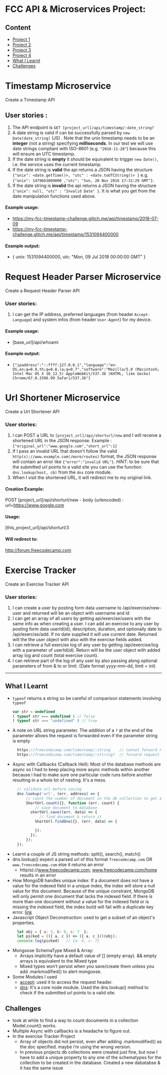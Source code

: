 
# FCC API & Microservices Project:

## Content
* [Project 1](#timestamp-microservice)
* [Project 2](#request-header-parser-microservice)
* [Project 3](#url-shortener-microservice)
* [Project 4](#exercise-tracker)
* [What I Learnt](#what-i-learnt)
* [Challenges](#challenges)


# Timestamp Microservice

Create a Timestamp API

## User stories :

1. The API endpoint is `GET [project_url]/api/timestamp/:date_string?`
2. A date string is valid if can be successfully parsed by `new Date(date_string)` (JS) . Note that the unix timestamp needs to be an **integer** (not a string) specifying **milliseconds**. In our test we will use date strings compliant with ISO-8601 (e.g. `"2016-11-20"`) because this will ensure an UTC timestamp.
3. If the date string is **empty** it should be equivalent to trigger `new Date()`, i.e. the service uses the current timestamp.
4. If the date string is **valid** the api returns a JSON having the structure
`{"unix": <date.getTime()>, "utc" : <date.toUTCString()> }`
e.g. `{"unix": 1479663089000 ,"utc": "Sun, 20 Nov 2016 17:31:29 GMT"}`.
5. If the date string is **invalid** the api returns a JSON having the structure `{"unix": null, "utc" : "Invalid Date" }`. It is what you get from the date manipulation functions used above.

#### Example usage:
* https://my-fcc-timestamp-challenge.glitch.me/api/timestamp/2018-07-09
* https://my-fcc-timestamp-challenge.glitch.me/api/timestamp/1531094400000

#### Example output:
* { unix: 1531094400000, utc: "Mon, 09 Jul 2018 00:00:00 GMT" }

# Request Header Parser Microservice
Create a Request Header Parser API

### User stories:
1. I can get the IP address, preferred languages (from header `Accept-Language`) and system infos (from header `User-Agent`) for my device.

#### Example usage:
* [base_url]/api/whoami

#### Example output:
* `{"ipaddress":"::ffff:127.0.0.1","language":"en-US,en;q=0.9,th;q=0.8,la;q=0.7","software":"Mozilla/5.0 (Macintosh; Intel Mac OS X 10_13_5) AppleWebKit/537.36 (KHTML, like Gecko) Chrome/67.0.3396.99 Safari/537.36"}`

# Url Shortener Microservice
Create a Url Shortener API

### User stories:
1. I can POST a URL to `[project_url]/api/shorturl/new` and I will receive a shortened URL in the JSON response. Example : `{"original_url":"www.google.com","short_url":1}`
2. If I pass an invalid URL that doesn't follow the valid `http(s)://www.example.com(/more/routes)` format, the JSON response will contain an error like `{"error":"invalid URL"}`. *HINT*: to be sure that the submitted url points to a valid site you can use the function `dns.lookup(host, cb)` from the `dns` core module.
3. When I visit the shortened URL, it will redirect me to my original link.

#### Creation Example:

POST [project_url]/api/shorturl/new - body (urlencoded) :  url=https://www.google.com

#### Usage:

[this_project_url]/api/shorturl/3

#### Will redirect to:

http://forum.freecodecamp.com

# Exercise Tracker
Create an Exercise Tracker API

### User stories:
1. I can create a user by posting form data username to /api/exercise/new-user and returned will be an object with username and id
2. I can get an array of all users by getting api/exercise/users with the same info as when creating a user.
I can add an exercise to any user by posting form data userId(id), description, duration, and optionally date to /api/exercise/add. If no date supplied it will use current date. Returned will the the user object with also with the exercise fields added.
3. I can retrieve a full exercise log of any user by getting /api/exercise/log with a parameter of userId(id). Return will be the user object with added array log and count (total exercise count).
4. I can retrieve part of the log of any user by also passing along optional parameters of from & to or limit. (Date format yyyy-mm-dd, limit = int)

***

## What I Learnt
* `typeof` returns a string so be careful of comparison statements involving `typeof`
    ``` javascript
    var str = undefined
    ( typeof str === undefined ) // false
    ( typeof str === "undefined" ) // true
   ```
* A note on URL string parameter. The addition of a `?` at the end of the parameter allows the request is forwarded even if the parameter string is empty
  ``` javascript
    https://freecodecamp.com/timestamp/:string    // cannot forward request when string is empty
    https://freecodecamp.com/timestamp/:sttring?  // forward request even if string is empty
  ```
* Async with Callbacks (Callback Hell): Most of the database methods are async so I had to keep placing more async methods within another because i had to make sure one particular code runs before another resulting in a whole lot of nesting. It's a mess.
  ``` javascript
    // validate url before saving
    dns.lookup('url', (err, address) => {
	    // count the number of document in the db collection to get auto_increment value before saving it
	    ShortUrl.count({}, function (err, count) {
		    // save document to database
	      shortUrl.save((err, data) => {
	    	  // find document & return it
	        ShortUrl.findOne({}, (err, data) => {

	        });
	      });
	    });
    });
  ```
* Learnt a couple of JS string methods: split(), search(), match()
* dns.lookup() expect a parsed url of this format `freecodecamp.com` OR `www.freecodecamp.com` else it returns an error
  * http(s)://www.freecodecamp.com, www.freecodecamp.com/home results in an error
* How MongoDB handles unique index: If a document does not have a value for the indexed field in a unique index, the index will store a null value for this document. Because of the unique constraint, MongoDB will only permit one document that lacks the indexed field. If there is more than one document without a value for the indexed field or is missing the indexed field, the index build will fail with a duplicate key error. [link](https://stackoverflow.com/questions/24430220/e11000-duplicate-key-error-index-in-mongodb-mongoose)
* Javascript Object Deconstruction: used to get a subset of an object's properties.
  ```javascript
    let obj = { a: 5, b: 6, c: 7  };
    let picked = (({ a, c }) => ({ a, c }))(obj);
    console.log(picked)   // {a: 4, c: 7}
  ```
* Mongoose SchemaType Mixed & Array:
  * Arrays implicitly have a default value of [] (empty array). && empty arrays is equivalent to the Mixed type
  * Mixed types won’t persist when you save/create them unless you add .markmodified() to alert mongoose.
* Some Modules I used
  * [accept](https://github.com/jshttp/accepts): used it to access the request header.
  * [dns](https://nodejs.org/api/dns.html): It's a core node module. Used the dns.lookup() method to check if the submitted url points to a valid site.


## Challenges
* took at while to find a way to count documents in a collection Model.count() works.
* Multiple Async with callbacks is a headache to figure out.
* In the exercise Tracker Project
  * Array of objects did not persist, even after adding .markmodified() as the doc specified. maybe i’m using the wrong  version.
  * In previous projects db collections were created just fine, but now I have to add a unique property to any one of the schematypes for the collection to be created in the database. Created a new dabatabse & it has the same issue
